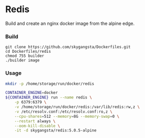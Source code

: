 # Redis

Build and create an nginx docker image from the alpine edge.

### Build
```shell
git clone https://github.com/skygangsta/Dockerfiles.git
cd Dockerfiles/redis
chmod 755 builder
./builder image
```

### Usage

```sh
mkdir -p /home/storage/run/docker/redis

CONTAINER_ENGINE=docker
${CONTAINER_ENGINE} run --name redis \
    -p 6379:6379 \
    -v /home/storage/run/docker/redis:/var/lib/redis:rw,z \
    -v /etc/resolv.conf:/etc/resolv.conf:ro,z \
    --cpu-shares=512 --memory=8G --memory-swap=0 \
    --restart always \
    --oom-kill-disable \
    -it -d skygangsta/redis:5.0.5-alpine
```
